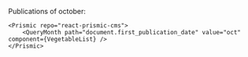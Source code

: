 Publications of october:

    <Prismic repo="react-prismic-cms">
        <QueryMonth path="document.first_publication_date" value="oct" component={VegetableList} />
    </Prismic>
